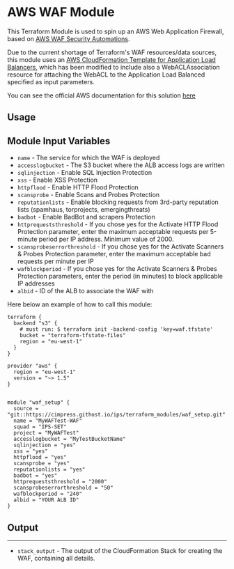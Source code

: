 # AWS WAF Module

This Terraform Module is used to spin up an AWS Web Application Firewall, based on [AWS WAF Security Automations](https://aws.amazon.com/en/answers/security/aws-waf-security-automations/).

Due to the current shortage of Terraform's WAF resources/data sources, this module uses an [AWS CloudFormation Template for Application Load Balancers](https://docs.aws.amazon.com/solutions/latest/aws-waf-security-automations/template.html), which has been modified to include also a WebACLAssociation resource for attaching the WebACL to the Application Load Balanced specified as input parameters.

You can see the official AWS documentation for this solution [here](https://docs.aws.amazon.com/solutions/latest/aws-waf-security-automations/overview.html)

## Usage

Module Input Variables
----------------------

- `name` - The service for which the WAF is deployed
- `accesslogbucket` - The S3 bucket where the ALB access logs are written
- `sqlinjection` - Enable SQL Injection Protection
- `xss` - Enable XSS Protection
- `httpflood` - Enable HTTP Flood Protection
- `scansprobe` - Enable Scans and Probes Protection
- `reputationlists` - Enable blocking requests from 3rd-party reputation lists (spamhaus, torprojects, emergingthreats)
- `badbot` - Enable BadBot and scrapers Protection
- `httprequeststhreshold` - If you chose yes for the Activate HTTP Flood Protection parameter, enter the maximum acceptable requests per 5-minute period per IP address. Minimum value of 2000.
- `scansprobeserrorthreshold` - If you chose yes for the Activate Scanners & Probes Protection parameter, enter the maximum acceptable bad requests per minute per IP
- `wafblockperiod` - If you chose yes for the Activate Scanners & Probes Protection parameters, enter the period (in minutes) to block applicable IP addresses
- `albid` - ID of the ALB to associate the WAF with

Here below an example of how to call this module:

```
terraform {
  backend "s3" {
    # must run: $ terraform init -backend-config 'key=waf.tfstate'
    bucket = "terraform-tfstate-files"
    region = "eu-west-1" 
  }
}

provider "aws" {
  region = "eu-west-1"
  version = "~> 1.5"
}


module "waf_setup" {
  source = "git::https://cimpress.githost.io/ips/terraform_modules/waf_setup.git"
  name = "MyWAFTest-WAF"
  squad = "IPS-SET"
  project = "MyWAFTest"
  accesslogbucket = "MyTestBucketName"
  sqlinjection = "yes"
  xss = "yes"
  httpflood = "yes"
  scansprobe = "yes"
  reputationlists = "yes"
  badbot = "yes"
  httprequeststhreshold = "2000"
  scansprobeserrorthreshold = "50"
  wafblockperiod = "240"
  albid = "YOUR ALB ID"
}

```

## Output
-----
 - `stack_output` - The output of the CloudFormation Stack for creating the WAF, containing all details.